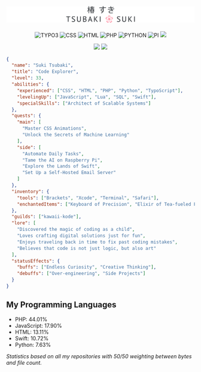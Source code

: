 <a href="https://sukitsubaki.github.io">![Name banner](banner.svg)</a>
----
<div align="center">
  
![TYPO3](https://img.shields.io/badge/typo3-292929.svg?style=for-the-badge&logo=typo3&logoColor=)
![CSS](https://img.shields.io/badge/css-663399.svg?style=for-the-badge&logo=css&logoColor=white)
![HTML](https://img.shields.io/badge/html-3366cc.svg?style=for-the-badge&logo=htmx&logoColor=white)
![PHP](https://img.shields.io/badge/php-777bb4.svg?style=for-the-badge&logo=php&logoColor=white)
![PYTHON](https://img.shields.io/badge/python-3670a0?style=for-the-badge&logo=python&logoColor=ffd43b)
![PI](https://img.shields.io/badge/raspberry_pi-a22846.svg?style=for-the-badge&logo=raspberrypi&logoColor=white)
![](https://komarev.com/ghpvc/?username=sukitsubaki&color=3178c6&style=for-the-badge&label=№)

</div>
<p align="center">
  <a href="https://github.com/anuraghazra/github-readme-stats"><img src="https://github-stats-omega-ebon.vercel.app/api?username=sukitsubaki&layout=donut&show_icons=true&number_format=short&bg_color=ffffff&border_color=ffffff&icon_color=f2487b&&title_color=ff506e&text_color=1f2328&count_private=true&include_all_commits=true&rank_icon=github&hide_title=true&cache_seconds=32400" height="180px" width="auto" /></a>
  <a href="https://github.com/anuraghazra/github-readme-stats"><img src="https://github-stats-omega-ebon.vercel.app/api/top-langs/?username=sukitsubaki&layout=compact&bg_color=ffffff&border_color=ffffff&title_color=ff506e&text_color=1f2328&size_weight=0.5&count_weight=0.5&count_private=true&include_all_commits=true&custom_title=Code%20Composition&cache_seconds=32400" height="160px" width="auto" /></a>
</p>
</p>

```json
{
  "name": "Suki Tsubaki",
  "title": "Code Explorer",
  "level": 33,
  "abilities": {
    "experienced": ["CSS", "HTML", "PHP", "Python", "TypoScript"],
    "levelingUp": ["JavaScript", "Lua", "SQL", "Swift"],
    "specialSkills": ["Architect of Scalable Systems"]
  },
  "quests": {
    "main": [
      "Master CSS Animations",
      "Unlock the Secrets of Machine Learning"
    ],
    "side": [
      "Automate Daily Tasks",
      "Tame the AI on Raspberry Pi",
      "Explore the Lands of Swift",
      "Set Up a Self-Hosted Email Server"
    ]
  },
  "inventory": {
    "tools": ["Brackets", "Xcode", "Terminal", "Safari"],
    "enchantedItems": ["Keyboard of Precision", "Elixir of Tea-fueled Focus", "Symphony of the Abyss"]
  },
  "guilds": ["kawaii-kode"],
  "lore": [
    "Discovered the magic of coding as a child",
    "Loves crafting digital solutions just for fun",
    "Enjoys traveling back in time to fix past coding mistakes",
    "Believes that code is not just logic, but also art"
  ],
  "statusEffects": {
    "buffs": ["Endless Curiosity", "Creative Thinking"],
    "debuffs": ["Over-engineering", "Side Projects"]
  }
}
```

<!-- START_LANGUAGE_STATS -->
## My Programming Languages

- PHP: 44.01%
- JavaScript: 17.90%
- HTML: 13.11%
- Swift: 10.72%
- Python: 7.63%

*Statistics based on all my repositories with 50/50 weighting between bytes and file count.*
<!-- END_LANGUAGE_STATS -->

<!--
**sukitsubaki/sukitsubaki** is a ✨ _special_ ✨ repository because its `README.md` (this file) appears on your GitHub profile.

Here are some ideas to get you started:

- 🔭 I’m currently working on ...
- 🌱 I’m currently learning ...
- 👯 I’m looking to collaborate on ...
- 🤔 I’m looking for help with ...
- 💬 Ask me about ...
- 📫 How to reach me: ...
- 😄 Pronouns: ...
- ⚡ Fun fact: ...
-->
